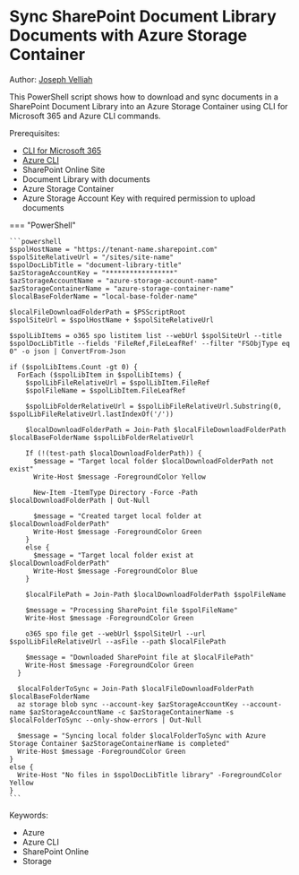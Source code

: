 # Sync SharePoint Document Library Documents with Azure Storage Container

Author: [Joseph Velliah](https://sprider.blog/sync-sp-library-with-az-storage-container)

This PowerShell script shows how to download and sync documents in a SharePoint Document Library into an Azure Storage Container using CLI for Microsoft 365 and Azure CLI commands.

Prerequisites:

- [CLI for Microsoft 365](https://pnp.github.io/cli-microsoft365/)
- [Azure CLI](https://docs.microsoft.com/en-us/cli/azure/?view=azure-cli-latest)
- SharePoint Online Site
- Document Library with documents
- Azure Storage Container
- Azure Storage Account Key with required permission to upload documents

=== "PowerShell"

    ```powershell
    $spolHostName = "https://tenant-name.sharepoint.com"
    $spolSiteRelativeUrl = "/sites/site-name"
    $spolDocLibTitle = "document-library-title"
    $azStorageAccountKey = "*****************"
    $azStorageAccountName = "azure-storage-account-name"
    $azStorageContainerName = "azure-storage-container-name"
    $localBaseFolderName = "local-base-folder-name"

    $localFileDownloadFolderPath = $PSScriptRoot
    $spolSiteUrl = $spolHostName + $spolSiteRelativeUrl

    $spolLibItems = o365 spo listitem list --webUrl $spolSiteUrl --title $spolDocLibTitle --fields 'FileRef,FileLeafRef' --filter "FSObjType eq 0" -o json | ConvertFrom-Json

    if ($spolLibItems.Count -gt 0) {
      ForEach ($spolLibItem in $spolLibItems) {
        $spolLibFileRelativeUrl = $spolLibItem.FileRef
        $spolFileName = $spolLibItem.FileLeafRef

        $spolLibFolderRelativeUrl = $spolLibFileRelativeUrl.Substring(0, $spolLibFileRelativeUrl.lastIndexOf('/'))

        $localDownloadFolderPath = Join-Path $localFileDownloadFolderPath $localBaseFolderName $spolLibFolderRelativeUrl

        If (!(test-path $localDownloadFolderPath)) {
          $message = "Target local folder $localDownloadFolderPath not exist"
          Write-Host $message -ForegroundColor Yellow

          New-Item -ItemType Directory -Force -Path $localDownloadFolderPath | Out-Null

          $message = "Created target local folder at $localDownloadFolderPath"
          Write-Host $message -ForegroundColor Green
        }
        else {
          $message = "Target local folder exist at $localDownloadFolderPath"
          Write-Host $message -ForegroundColor Blue
        }

        $localFilePath = Join-Path $localDownloadFolderPath $spolFileName

        $message = "Processing SharePoint file $spolFileName"
        Write-Host $message -ForegroundColor Green

        o365 spo file get --webUrl $spolSiteUrl --url $spolLibFileRelativeUrl --asFile --path $localFilePath

        $message = "Downloaded SharePoint file at $localFilePath"
        Write-Host $message -ForegroundColor Green
      }

      $localFolderToSync = Join-Path $localFileDownloadFolderPath $localBaseFolderName
      az storage blob sync --account-key $azStorageAccountKey --account-name $azStorageAccountName -c $azStorageContainerName -s $localFolderToSync --only-show-errors | Out-Null

      $message = "Syncing local folder $localFolderToSync with Azure Storage Container $azStorageContainerName is completed"
      Write-Host $message -ForegroundColor Green
    }
    else {
      Write-Host "No files in $spolDocLibTitle library" -ForegroundColor Yellow
    }
    ```

Keywords:

- Azure
- Azure CLI
- SharePoint Online
- Storage